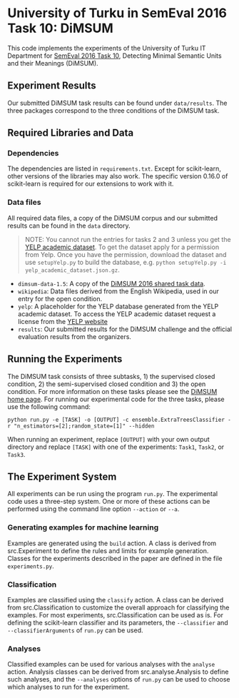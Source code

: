 University of Turku in SemEval 2016 Task 10: DiMSUM
===================================================

This code implements the experiments of the University of Turku IT Department for [SemEval 2016 Task 10](http://dimsum16.github.io/), Detecting Minimal Semantic Units and their Meanings (DiMSUM).

Experiment Results
------------------
Our submitted DiMSUM task results can be found under `data/results`. The three packages correspond to the three conditions of the DiMSUM task.

Required Libraries and Data
---------------------------

### Dependencies
The dependencies are listed in `requirements.txt`. Except for scikit-learn, other versions of the libraries may also work. The specific version 0.16.0 of scikit-learn is required for our extensions to work with it.

### Data files
All required data files, a copy of the DiMSUM corpus and our submitted results can be found in the `data` directory.

> NOTE: You cannot run the entries for tasks 2 and 3 unless you get the [YELP academic dataset](https://www.yelp.com/academic_dataset). To get the dataset apply for a permission from Yelp. Once you have the permission, download the dataset and use `setupYelp.py` to build the database, e.g. `python setupYelp.py -i yelp_academic_dataset.json.gz`.

* `dimsum-data-1.5`: A copy of the [DiMSUM 2016 shared task data](https://github.com/dimsum16/dimsum-data/releases/tag/1.5).
* `wikipedia`: Data files derived from the English Wikipedia, used in our entry for the open condition.
* `yelp`: A placeholder for the YELP database generated from the YELP academic dataset. To access the YELP academic dataset request a license from the [YELP website](https://www.yelp.com/academic_dataset)
* `results`: Our submitted results for the DiMSUM challenge and the official evaluation results from the organizers.

Running the Experiments
-----------------------
The DiMSUM task consists of three subtasks, 1) the supervised closed condition, 2) the semi-supervised closed condition and 3) the open condition. For more information on these tasks please see the [DiMSUM home page](http://dimsum16.github.io/). For running our experimental code for the three tasks, please use the following command: 

`python run.py -e [TASK] -o [OUTPUT] -c ensemble.ExtraTreesClassifier -r "n_estimators=[2];random_state=[1]" --hidden`

When running an experiment, replace `[OUTPUT]` with your own output directory and replace `[TASK]` with one of the experiments: `Task1`, `Task2`, or `Task3`.

The Experiment System
---------------------
All experiments can be run using the program `run.py`. The experimental code uses a three-step system. One or more of these actions can be performed using the command line option `--action` or `--a`.

### Generating examples for machine learning
Examples are generated using the `build` action. A class is derived from src.Experiment to define the rules and limits for example generation. Classes for the experiments described in the paper are defined in the file `experiments.py`.

### Classification
Examples are classified using the `classify` action. A class can be derived from src.Classification to customize the overall approach for classifying the examples. For most experiments, src.Classification can be used as is. For defining the scikit-learn classifier and its parameters, the  `--classifier` and `--classifierArguments` of `run.py` can be used.

### Analyses
Classified examples can be used for various analyses with the `analyse` action. Analysis classes can be derived from src.analyse.Analysis to define such analyses, and the `--analyses` options of `run.py` can be used to choose which analyses to run for the experiment.